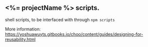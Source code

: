 ## <%= projectName %> scripts.

shell scripts, to be interfaced with through `npm scripts`

More information:  https://yoshuawuyts.gitbooks.io/choo/content/guides/designing-for-reusability.html
